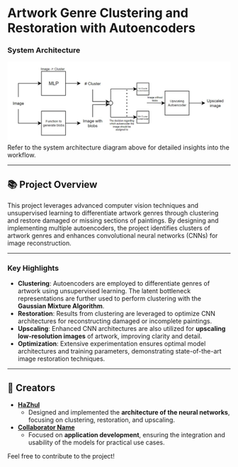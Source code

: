 # Artwork Genre Clustering and Restoration with Autoencoders  


### System Architecture  
![Workflow Diagram](scheme.jpg)  
Refer to the system architecture diagram above for detailed insights into the workflow.

---


## 📚 Project Overview  
This project leverages advanced computer vision techniques and unsupervised learning to differentiate artwork genres through clustering and restore damaged or missing sections of paintings. By designing and implementing multiple autoencoders, the project identifies clusters of artwork genres and enhances convolutional neural networks (CNNs) for image reconstruction.  

---

### Key Highlights  
- **Clustering**: Autoencoders are employed to differentiate genres of artwork using unsupervised learning. The latent bottleneck representations are further used to perform clustering with the **Gaussian Mixture Algorithm**.  
- **Restoration**: Results from clustering are leveraged to optimize CNN architectures for reconstructing damaged or incomplete paintings.  
- **Upscaling**: Enhanced CNN architectures are also utilized for **upscaling low-resolution images** of artwork, improving clarity and detail.  
- **Optimization**: Extensive experimentation ensures optimal model architectures and training parameters, demonstrating state-of-the-art image restoration techniques.  

---

## 👥 Creators  

- **[HaZhul](https://github.com/your-profile)** 
    - Designed and implemented the **architecture of the neural networks**, focusing on clustering, restoration, and upscaling. 
- **[Collaborator Name](https://github.com/collaborator-profile)**  
    - Focused on **application development**, ensuring the integration and usability of the models for practical use cases.  


Feel free to contribute to the project!  